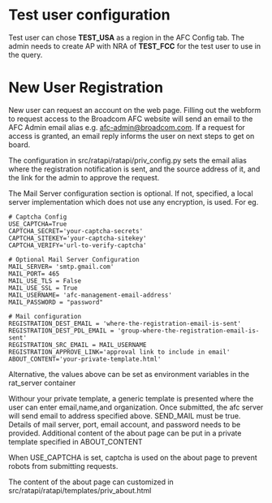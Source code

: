 # Test user configuration
Test user can chose **TEST_USA** as a region in the AFC Config tab.  The admin needs to create AP with NRA of **TEST_FCC** for the test user to use in the query.

# New User Registration
New user can request an account on the web page. Filling out the webform to request access to the Broadcom AFC website will send an email to the AFC Admin email alias e.g. afc-admin@broadcom.com.
If a request for access is granted, an email reply informs the user on next steps to get on board.

The configuration in src/ratapi/ratapi/priv_config.py sets the email alias where the registration notification is sent, and the source address of it, and the link for the admin to approve the request.

The Mail Server configuration section is optional.  If not, specified, a local server implementation which does not use any encryption, is used.
For eg.
```
# Captcha Config
USE_CAPTCHA=True
CAPTCHA_SECRET='your-captcha-secrets'
CAPTCHA_SITEKEY='your-captcha-sitekey'
CAPTCHA_VERIFY='url-to-verify-captcha'

# Optional Mail Server Configuration
MAIL_SERVER= 'smtp.gmail.com'
MAIL_PORT= 465
MAIL_USE_TLS = False
MAIL_USE_SSL = True
MAIL_USERNAME= 'afc-management-email-address'
MAIL_PASSWORD = "password"

# Mail configuration
REGISTRATION_DEST_EMAIL = 'where-the-registration-email-is-sent' 
REGISTRATION_DEST_PDL_EMAIL = 'group-where-the-registration-email-is-sent'
REGISTRATION_SRC_EMAIL = MAIL_USERNAME
REGISTRATION_APPROVE_LINK='approval link to include in email'
ABOUT_CONTENT='your-private-template.html'

```

Alternative, the values above can be set as environment variables in the rat_server container

Withour your private template, a generic template is presented where the user can enter email,name,and organization.
Once submitted, the afc server will send email to address specified above. SEND_MAIL must be true.  Details of mail server, port, email account, and password needs to be provided.
Additional content of the about page can be put in a private template specified in ABOUT_CONTENT

When USE_CAPTCHA is set, captcha is used on the about page to prevent robots from submitting requests.

The content of the about page can customized in src/ratapi/ratapi/templates/priv_about.html
